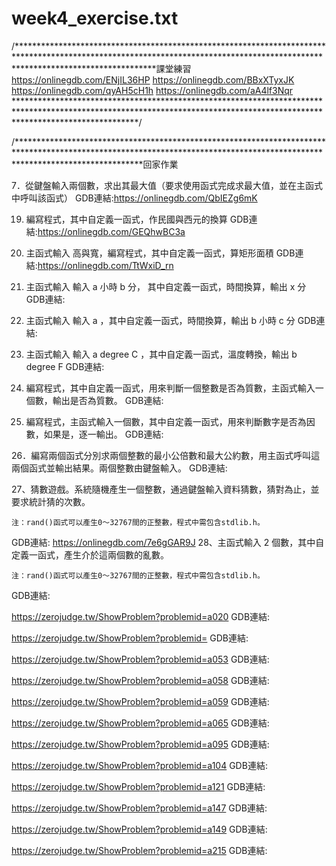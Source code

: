 # week4_exercise.txt


/*******************************************************************************************************************************************************************************課堂練習
https://onlinegdb.com/ENjIL36HP
https://onlinegdb.com/BBxXTyxJK
https://onlinegdb.com/qyAH5cH1h
https://onlinegdb.com/aA4lf3Nqr
***************************************************************************************************************************************************************************/


/****************************************************************************************************************************************************************************回家作業

7．從鍵盤輸入兩個數，求出其最大值（要求使用函式完成求最大值，並在主函式中呼叫該函式）
GDB連結:https://onlinegdb.com/QbIEZg6mK

19. 編寫程式，其中自定義一函式，作民國與西元的換算
GDB連結:https://onlinegdb.com/GEQhwBC3a

20. 主函式輸入 高與寬，編寫程式，其中自定義一函式，算矩形面積
GDB連結:https://onlinegdb.com/TtWxiD_rn

21. 主函式輸入 輸入 a 小時 b 分， 其中自定義一函式，時間換算，輸出  x 分
GDB連結:

22. 主函式輸入 輸入 a ，其中自定義一函式，時間換算，輸出  b 小時 c 分 
GDB連結:

23. 主函式輸入 輸入 a degree C ，其中自定義一函式，溫度轉換，輸出  b degree F
GDB連結:

24. 編寫程式，其中自定義一函式，用來判斷一個整數是否為質數，主函式輸入一個數，輸出是否為質數。
GDB連結:

25. 編寫程式，主函式輸入一個數，其中自定義一函式，用來判斷數字是否為因數，如果是，逐一輸出。
GDB連結:

26．編寫兩個函式分別求兩個整數的最小公倍數和最大公約數，用主函式呼叫這兩個函式並輸出結果。兩個整數由鍵盤輸入。
GDB連結:

27、猜數遊戲。系統隨機產生一個整數，通過鍵盤輸入資料猜數，猜對為止，並要求統計猜的次數。

	注：rand()函式可以產生0～32767間的正整數，程式中需包含stdlib.h。
GDB連結:  https://onlinegdb.com/7e6gGAR9J
28、主函式輸入 2 個數，其中自定義一函式，產生介於這兩個數的亂數。

	注：rand()函式可以產生0～32767間的正整數，程式中需包含stdlib.h。
 GDB連結:  

https://zerojudge.tw/ShowProblem?problemid=a020
GDB連結:  

https://zerojudge.tw/ShowProblem?problemid=
GDB連結:  

https://zerojudge.tw/ShowProblem?problemid=a053
GDB連結:  

https://zerojudge.tw/ShowProblem?problemid=a058
GDB連結:  

https://zerojudge.tw/ShowProblem?problemid=a059
GDB連結:  

https://zerojudge.tw/ShowProblem?problemid=a065
GDB連結:  

https://zerojudge.tw/ShowProblem?problemid=a095
GDB連結:  


https://zerojudge.tw/ShowProblem?problemid=a104
GDB連結:  

https://zerojudge.tw/ShowProblem?problemid=a121
GDB連結:  

https://zerojudge.tw/ShowProblem?problemid=a147
GDB連結:  

https://zerojudge.tw/ShowProblem?problemid=a149
GDB連結:  

https://zerojudge.tw/ShowProblem?problemid=a215
GDB連結:  
